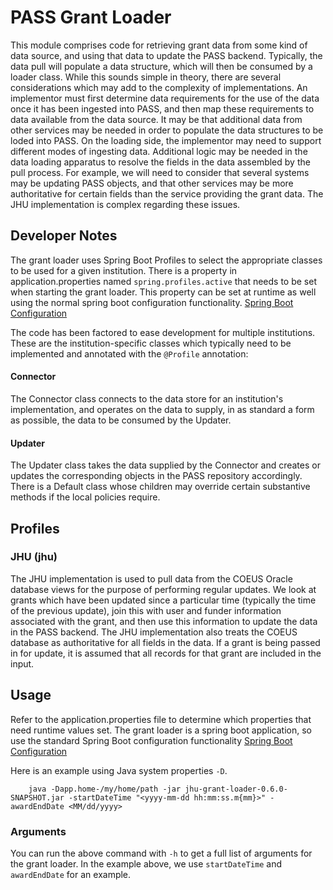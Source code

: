 # PASS Grant Loader

This module comprises code for retrieving grant data from some kind of data source, and using that data to update
the PASS backend. Typically, the data pull will populate a data structure, which will then be consumed by a loader
class. While this sounds simple in theory, there are several considerations which may add to the complexity of
implementations. An implementor must first determine data requirements for the use of the data once it has been ingested
into PASS, and then map these requirements to data available from the data source. It may be that additional data from
other services may be needed in order to populate the data structures to be loded into PASS. On the loading side, the
implementor may need to support different modes of ingesting data. Additional logic may be needed in the data loading
apparatus to resolve the fields in the data assembled by the pull process. For example, we will need to consider that
several systems may be updating PASS objects, and that other services may be more authoritative for certain fields than
the service providing the grant data. The JHU implementation is complex regarding these issues.

## Developer Notes

The grant loader uses Spring Boot Profiles to select the appropriate classes to be used for a given institution.
There is a property in application.properties named `spring.profiles.active` that needs to be set when starting the
grant loader.  This property can be set at runtime as well using the normal spring boot configuration functionality.
[Spring Boot Configuration](https://docs.spring.io/spring-boot/docs/current/reference/html/features.html#features.external-config)

The code has been factored to ease development for multiple institutions. These are the institution-specific classes 
which typically need to be implemented and annotated with the `@Profile` annotation:

#### Connector

The Connector class connects to the data store for an institution's implementation, and operates on the data to supply,
in as standard a form as possible, the data to be consumed by the Updater.

#### Updater

The Updater class takes the data supplied by the Connector and creates or updates the corresponding objects in the PASS
repository accordingly. There is a Default class whose children may override certain substantive methods if the local
policies require.

## Profiles

### JHU (jhu)

The JHU implementation is used to pull data from the COEUS Oracle database views for the purpose of performing regular
updates. We look at grants which have been updated since a particular time (typically the time of the previous update),
join this with user and funder information associated with the grant, and then use this information to update the data
in the PASS backend. The JHU implementation also treats the COEUS database as authoritative for all fields in the
data. If a grant is being passed in for update, it is assumed that all records for that grant are included in the
input.

## Usage

Refer to the application.properties file to determine which properties that need runtime values set. The grant loader
is a spring boot application, so use the standard Spring Boot configuration functionality 
[Spring Boot Configuration](https://docs.spring.io/spring-boot/docs/current/reference/html/features.html#features.external-config)

Here is an example using Java system properties `-D`.
```
    java -Dapp.home-/my/home/path -jar jhu-grant-loader-0.6.0-SNAPSHOT.jar -startDateTime "<yyyy-mm-dd hh:mm:ss.m{mm}>" -awardEndDate <MM/dd/yyyy>
```

### Arguments

You can run the above command with `-h` to get a full list of arguments for the grant loader.  In the example
above, we use `startDateTime` and `awardEndDate` for an example.
